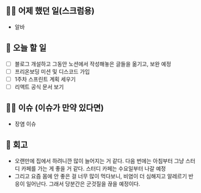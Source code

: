 ## ✍🏻 어제 했던 일(스크럼용)

- 알바

## 📑 오늘 할 일

- [ ] 블로그 개설하고 그동안 노션에서 작성해놓은 글들을 옮기고, 보완 예정
- [ ] 프리온보딩 미션 및 디스코드 가입
- [ ] 1주차 스프린트 계획 세우기
- [ ] 리액트 공식 문서 보기

## 🙏🏻 이슈 (이슈가 만약 있다면)

- 장염 이슈

## 💬 회고

- 오랜만에 집에서 하려니깐 많이 늘어지는 거 같다. 다음 번에는 아침부터 그냥 스터디 카페를 가는 게 좋을 거 같다. 
스터디 카페는 수요일부터 나갈 예정 
- 그리고 요즘 몸에 안 좋은 걸 너무 많이 먹다보니, 비염이 더 심해지고 알레르기 반응이 일어난다. 그래서 당분간은 군것질을 끊을 예정이다.